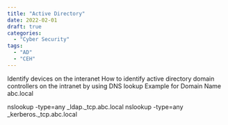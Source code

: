 ```yaml
---
title: "Active Directory"
date: 2022-02-01
draft: true
categories:
  - "Cyber Security"
tags:
  - "AD"
  - "CEH"
---
```



Identify devices on the interanet
How to identify active directory domain controllers on the intranet by using DNS lookup
Example for Domain Name abc.local

nslookup -type=any _ldap._tcp.abc.local
nslookup -type=any _kerberos._tcp.abc.local
